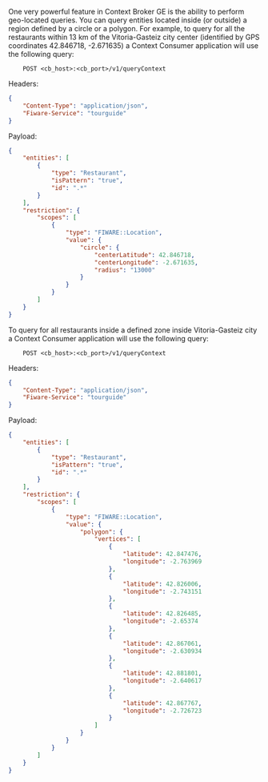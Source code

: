 One very powerful feature in Context Broker GE is the ability to perform
geo-located queries. You can query entities located inside (or outside) a region
defined by a circle or a polygon. For example, to query for all the restaurants
within 13 km of the Vitoria-Gasteiz city center (identified by GPS coordinates
42.846718, -2.671635) a Context Consumer application will use the following
query:

```
    POST <cb_host>:<cb_port>/v1/queryContext
```

Headers:

```json
{
    "Content-Type": "application/json",
    "Fiware-Service": "tourguide"
}
```

Payload:

```json
{
    "entities": [
        {
            "type": "Restaurant",
            "isPattern": "true",
            "id": ".*"
        }
    ],
    "restriction": {
        "scopes": [
            {
                "type": "FIWARE::Location",
                "value": {
                    "circle": {
                        "centerLatitude": 42.846718,
                        "centerLongitude": -2.671635,
                        "radius": "13000"
                    }
                }
            }
        ]
    }
}
```

To query for all restaurants inside a defined zone inside Vitoria-Gasteiz city a
Context Consumer application will use the following query:

```
    POST <cb_host>:<cb_port>/v1/queryContext
```

Headers:

```json
{
    "Content-Type": "application/json",
    "Fiware-Service": "tourguide"
}
```

Payload:

```json
{
    "entities": [
        {
            "type": "Restaurant",
            "isPattern": "true",
            "id": ".*"
        }
    ],
    "restriction": {
        "scopes": [
            {
                "type": "FIWARE::Location",
                "value": {
                    "polygon": {
                        "vertices": [
                            {
                                "latitude": 42.847476,
                                "longitude": -2.763969
                            },
                            {
                                "latitude": 42.826006,
                                "longitude": -2.743151
                            },
                            {
                                "latitude": 42.826485,
                                "longitude": -2.65374
                            },
                            {
                                "latitude": 42.867061,
                                "longitude": -2.630934
                            },
                            {
                                "latitude": 42.881801,
                                "longitude": -2.640617
                            },
                            {
                                "latitude": 42.867767,
                                "longitude": -2.726723
                            }
                        ]
                    }
                }
            }
        ]
    }
}
```
